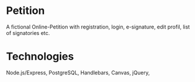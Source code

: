 # Petition
A fictional Online-Petition with registration, login, e-signature, edit profil, list of signatories etc.

# Technologies
Node.js/Express, PostgreSQL, Handlebars, Canvas, jQuery, 
